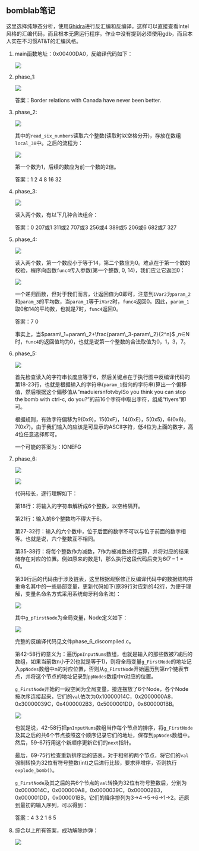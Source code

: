 ## bomblab笔记

这里选择纯静态分析，使用[Ghidra](https://ghidra-sre.org/)进行反汇编和反编译，这样可以直接查看Intel风格的汇编代码，而且根本无需运行程序。作业中没有提到必须使用gdb，而且本人实在不习惯AT&T的汇编风格。

1. main函数地址：0x00400DA0，反编译代码如下：

    ![](screenshot/DecompiledMain.png)

2. phase_1:

    ![](screenshot/DecompiledPhase1.png)

    答案：Border relations with Canada have never been better.

3. phase_2:

    ![](screenshot/DecompiledPhase2.png)

    其中的`read_six_numbers`读取六个整数(读取时以空格分开)，存放在数组`local_38`中。之后的流程为：

    ![](screenshot/DisassembledPhase2.png)

    第一个数为1，后续的数应为前一个数的2倍。

    答案：1 2 4 8 16 32

4. phase_3:

    ![](screenshot/DecompiledPhase3.png)

    读入两个数，有以下几种合法组合：

    答案：0 207或1 311或2 707或3 256或4 389或5 206或6 682或7 327

5. phase_4:

    ![](screenshot/DecompiledPhase4.png)

    读入两个数，第一个数应小于等于14，第二个数应为0。难点在于第一个数的校验，程序向函数`func4`传入参数(第一个整数, 0, 14)，我们应让它返回0：

    ![](screenshot/DecompiledFunc4.png)

    一个递归函数，但对于我们而言，让返回值为0即可，注意到`iVar2`为`param_2`和`param_3`的平均数，当`param_1`等于`iVar2`时，`func4`返回0。因此，`param_1`取0和14的平均数，也就是7时，`func4`返回0。

    答案：7 0

    事实上，当$param\_1=param\_2+\frac{param\_3-param\_2}{2^n}$ ,n∈N时，`func4`的返回值均为0，也就是说第一个整数的合法取值为0，1，3，7。

6. phase_5:

    ![](screenshot/DecompiledPhase5.png)

    首先检查读入的字符串长度应等于6，然后关键点在于执行图中反编译代码的第18-23行，也就是根据输入的字符串(`param_1`指向的字符串)算出一个偏移值，然后根据这个偏移值从”maduiersnfotvbylSo you think you can stop the bomb with ctrl-c, do you?”的前16个字符中取出字符，组成”flyers”即可。

    根据规则，有效字符偏移为9(0x9)，15(0xF)，14(0xE)，5(0x5)，6(0x6)，7(0x7)。由于我们输入的应该是可显示的ASCII字符，低4位为上面的数字，高4位任意选择即可。
    
    一个可能的答案为：IONEFG

7. phase_6:

    ![](screenshot/DecompiledPhase6Part1.png)
    
    ![](screenshot/DecompiledPhase6Part2.png)

    代码较长，逐行理解如下：

    第18行：将输入的字符串解析成6个整数，以空格隔开。

    第21行：输入的6个整数均不得大于6。

    第27-32行：输入的六个数中，位于后面的数字不可以与位于前面的数字相等。也就是说，六个整数互不相同。

    第35-38行：将每个整数作为减数，7作为被减数进行运算，并将对应的结果储存在对应的位置。例如原来的数是1，那么执行这段代码后变为6(7 – 1 = 6)。

    第39行后的代码由于涉及链表，这里根据观察修正反编译代码中的数据结构并重命名其中的一些局部变量，更新代码如下(原39行对应新的42行，为便于理解，变量名命名方式采用系统匈牙利命名法)：

    ![](screenshot/DecompiledPhase6Refined.png)

    其中`g_pFirstNode`为全局变量，Node定义如下：

    ![](screenshot/Phase6NodeStructure.png)

    完整的反编译代码见文件phase_6_discompiled.c。

    第42-58行的意义为：遍历`pnInputNums`数组，也就是输入的那些数被7减后的数组，如果当前数n小于2(也就是等于1)，则将全局变量`g_FirstNode`的地址记入`ppNodes`数组中n的对应位置，否则从`g_FirstNode`开始遍历到第n个链表节点，并将这个节点的地址记录到`ppNodes`数组中n对应的位置。

    `g_FirstNode`开始的一段空间为全局变量，接连摆放了6个Node，各个Node按次序连接起来，它们的`val`依次为0x10000014C，0x2000000A8，0x30000039C，0x4000002B3，0x5000001DD，0x6000001BB。

    ![](screenshot/Phase6GlobalData.png)

    也就是说，42-58行把`pnInputNums`数组当作每个节点的排序，将`g_FirstNode`及其之后的共6个节点按照这个顺序记录它们的地址，保存到`ppNodes`数组中。然后，59-67行用这个新顺序更新它们的`next`指针。

    最后，69-75行检查重新排序后的链表，对于相邻的两个节点，将它们的`val`强制转换为32位有符号整数(int)之后进行比较，要求非增序，否则执行`explode_bomb()`。
    
    `g_FirstNode`及其之后的共6个节点的`val`转换为32位有符号整数后，分别为0x0000014C，0x000000A8，0x0000039C，0x000002B3，0x000001DD，0x000001BB。它们的降序排列为3->4->5->6->1->2。还原到最初的输入序列，可以得到：

    答案：4 3 2 1 6 5

8. 综合以上所有答案，成功解除炸弹：

    ![](screenshot/ConsoleOutput.png)

